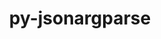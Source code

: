 ---
title: "py-jsonargparse"
layout: cache
categories: [package, develop-2025-01-19]
meta: {"versions": ["4.35.0"], "compilers": ["gcc@=13.2.0"], "oss": ["ubuntu24.04"], "platforms": ["linux"], "targets": ["aarch64", "x86_64_v3"], "stacks": ["ml-linux-aarch64-cpu", "ml-linux-aarch64-cuda", "ml-linux-x86_64-cpu", "ml-linux-x86_64-cuda", "root"], "num_specs": 2, "num_specs_by_stack": {"ml-linux-aarch64-cuda": 1, "ml-linux-aarch64-cpu": 1, "root": 2, "ml-linux-x86_64-cuda": 1, "ml-linux-x86_64-cpu": 1}}
spec_details: [{"hash": "xpjn6hou46kh3tnacinvdr7afo3zxzuq", "compiler": "gcc@=13.2.0", "versions": ["4.35.0"], "os": "ubuntu24.04", "platform": "linux", "target": "aarch64", "variants": ["build_system=python_pip", "+signatures"], "stacks": ["ml-linux-aarch64-cuda", "ml-linux-aarch64-cpu", "root"], "size": "-", "tarball": "https://binaries.spack.io/develop-2025-01-19/build_cache/linux-ubuntu24.04-aarch64/gcc-13.2.0/py-jsonargparse-4.35.0/linux-ubuntu24.04-aarch64-gcc-13.2.0-py-jsonargparse-4.35.0-xpjn6hou46kh3tnacinvdr7afo3zxzuq.spack"}, {"hash": "6v2dap6c7klaa3qcx6fzunegzbaz6y7l", "compiler": "gcc@=13.2.0", "versions": ["4.35.0"], "os": "ubuntu24.04", "platform": "linux", "target": "x86_64_v3", "variants": ["build_system=python_pip", "+signatures"], "stacks": ["ml-linux-x86_64-cuda", "root", "ml-linux-x86_64-cpu"], "size": "-", "tarball": "https://binaries.spack.io/develop-2025-01-19/build_cache/linux-ubuntu24.04-x86_64_v3/gcc-13.2.0/py-jsonargparse-4.35.0/linux-ubuntu24.04-x86_64_v3-gcc-13.2.0-py-jsonargparse-4.35.0-6v2dap6c7klaa3qcx6fzunegzbaz6y7l.spack"}]
---